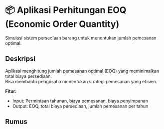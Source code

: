 # 📦 Aplikasi Perhitungan EOQ (Economic Order Quantity)

Simulasi sistem persediaan barang untuk menentukan jumlah pemesanan optimal.

## Deskripsi
Aplikasi menghitung jumlah pemesanan optimal (EOQ) yang meminimalkan total biaya persediaan.  
Bisa membantu pengusaha menentukan strategi pemesanan yang efisien.

**Fitur:**
- Input: Permintaan tahunan, biaya pemesanan, biaya penyimpanan
- Output: EOQ, total biaya persediaan, jumlah pemesanan per tahun

## Rumus
